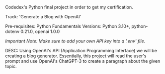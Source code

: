 Codedex's Python final project in order to get my certification.

Track: 'Generate a Blog with OpenAI'

Pre-requisites: Python Fundamentals
Versions: Python 3.10+, python-dotenv 0.21.0, openai 1.0.0

*Important Note: Make sure to add your own API key into a '.env' file.*

DESC:
Using OpenAI's API (Application Programming Interface) we will be creating a blog generator. Essentially, this project will read the user's prompt and use OpenAI's ChatGPT-3 to create a paragraph about the given topic.